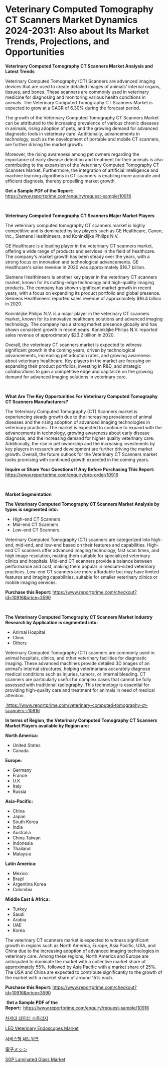 <p><h1>Veterinary Computed Tomography CT Scanners Market Dynamics 2024-2031: Also about Its Market Trends, Projections, and Opportunities</h1></p><p><strong>Veterinary Computed Tomography CT Scanners Market Analysis and Latest Trends</strong></p>
<p><p>Veterinary Computed Tomography (CT) Scanners are advanced imaging devices that are used to create detailed images of animals' internal organs, tissues, and bones. These scanners are commonly used in veterinary medicine for diagnosing and monitoring various health conditions in animals. The Veterinary Computed Tomography CT Scanners Market is expected to grow at a CAGR of 6.30% during the forecast period.</p><p>The growth of the Veterinary Computed Tomography CT Scanners Market can be attributed to the increasing prevalence of various chronic diseases in animals, rising adoption of pets, and the growing demand for advanced diagnostic tools in veterinary care. Additionally, advancements in technology, such as the development of portable and mobile CT scanners, are further driving the market growth.</p><p>Moreover, the rising awareness among pet owners regarding the importance of early disease detection and treatment for their animals is also contributing to the expansion of the Veterinary Computed Tomography CT Scanners Market. Furthermore, the integration of artificial intelligence and machine learning algorithms in CT scanners is enabling more accurate and efficient diagnosis, thereby propelling market growth.</p></p>
<p><strong>Get a Sample PDF of the Report:&nbsp;</strong> <a href="https://www.reportprime.com/enquiry/request-sample/10916">https://www.reportprime.com/enquiry/request-sample/10916</a></p>
<p>&nbsp;</p>
<p><strong>Veterinary Computed Tomography CT Scanners Major Market Players</strong></p>
<p><p>The veterinary computed tomography CT scanners market is highly competitive and is dominated by key players such as GE Healthcare, Canon, Inc., Siemens Healthineers, and Koninklijke Philips N.V. </p><p>GE Healthcare is a leading player in the veterinary CT scanners market, offering a wide range of products and services in the field of healthcare. The company's market growth has been steady over the years, with a strong focus on innovation and technological advancements. GE Healthcare's sales revenue in 2020 was approximately $16.7 billion.</p><p>Siemens Healthineers is another key player in the veterinary CT scanners market, known for its cutting-edge technology and high-quality imaging products. The company has shown significant market growth in recent years, with a focus on expanding its product portfolio and global presence. Siemens Healthineers reported sales revenue of approximately $16.4 billion in 2020.</p><p>Koninklijke Philips N.V. is a major player in the veterinary CT scanners market, known for its innovative healthcare solutions and advanced imaging technology. The company has a strong market presence globally and has shown consistent growth in recent years. Koninklijke Philips N.V. reported sales revenue of approximately $23.2 billion in 2020.</p><p>Overall, the veterinary CT scanners market is expected to witness significant growth in the coming years, driven by technological advancements, increasing pet adoption rates, and growing awareness about veterinary healthcare. Key players in the market are focusing on expanding their product portfolios, investing in R&D, and strategic collaborations to gain a competitive edge and capitalize on the growing demand for advanced imaging solutions in veterinary care.</p></p>
<p>&nbsp;</p>
<p><strong>What Are The Key Opportunities For Veterinary Computed Tomography CT Scanners Manufacturers?</strong></p>
<p><p>The Veterinary Computed Tomography (CT) Scanners market is experiencing steady growth due to the increasing prevalence of animal diseases and the rising adoption of advanced imaging technologies in veterinary practices. The market is expected to continue to expand with the advancements in technology, growing awareness about early disease diagnosis, and the increasing demand for higher quality veterinary care. Additionally, the rise in pet ownership and the increasing investments by key players in research and development are further driving the market growth. Overall, the future outlook for the Veterinary CT Scanners market looks promising with continued growth expected in the coming years.</p></p>
<p><strong>Inquire or Share Your Questions If Any Before Purchasing This Report:</strong> <a href="https://www.reportprime.com/enquiry/pre-order/10916">https://www.reportprime.com/enquiry/pre-order/10916</a></p>
<p>&nbsp;</p>
<p><strong>Market Segmentation</strong></p>
<p><strong>The Veterinary Computed Tomography CT Scanners Market Analysis by types is segmented into:</strong></p>
<p><ul><li>High-end CT Scanners</li><li>Mid-end CT Scanners</li><li>Low-end CT Scanners</li></ul></p>
<p><p>Veterinary Computed Tomography (CT) scanners are categorized into high-end, mid-end, and low-end based on their features and capabilities. High-end CT scanners offer advanced imaging technology, fast scan times, and high image resolution, making them suitable for specialized veterinary clinics and hospitals. Mid-end CT scanners provide a balance between performance and cost, making them popular in medium-sized veterinary practices. Low-end CT scanners are more affordable but may have limited features and imaging capabilities, suitable for smaller veterinary clinics or mobile imaging services.</p></p>
<p><strong>Purchase this Report:&nbsp;</strong><a href="https://www.reportprime.com/checkout?id=10916&price=3590">https://www.reportprime.com/checkout?id=10916&price=3590</a></p>
<p>&nbsp;</p>
<p><strong>The Veterinary Computed Tomography CT Scanners Market Industry Research by Application is segmented into:</strong></p>
<p><ul><li>Animal Hospital</li><li>Clinic</li><li>Others</li></ul></p>
<p><p>Veterinary Computed Tomography (CT) scanners are commonly used in animal hospitals, clinics, and other veterinary facilities for diagnostic imaging. These advanced machines provide detailed 3D images of an animal's internal structures, helping veterinarians accurately diagnose medical conditions such as injuries, tumors, or internal bleeding. CT scanners are particularly useful for complex cases that cannot be fully assessed with traditional radiography. This technology is essential for providing high-quality care and treatment for animals in need of medical attention.</p></p>
<p><a href="https://www.reportprime.com/veterinary-computed-tomography-ct-scanners-r10916">&nbsp;https://www.reportprime.com/veterinary-computed-tomography-ct-scanners-r10916</a></p>
<p><strong>In terms of Region, the Veterinary Computed Tomography CT Scanners Market Players available by Region are:</strong></p>
<p>
    <p> <strong> North America: </strong>
        <ul>
            <li>United States</li>
            <li>Canada</li>
        </ul>
        </p> 
    <p> <strong> Europe: </strong>
        <ul>
            <li>Germany</li>
            <li>France</li>
            <li>U.K.</li>
            <li>Italy</li>
            <li>Russia</li>
        </ul>
        </p> 
    <p> <strong> Asia-Pacific: </strong>
        <ul>
            <li>China</li>
            <li>Japan</li>
            <li>South Korea</li>
            <li>India</li>
            <li>Australia</li>
            <li>China Taiwan</li>
            <li>Indonesia</li>
            <li>Thailand</li>
            <li>Malaysia</li>
        </ul>
        </p> 
    <p> <strong> Latin America: </strong>
        <ul>
            <li>Mexico</li>
            <li>Brazil</li>
            <li>Argentina Korea</li>
            <li>Colombia</li>
        </ul>
        </p> 
    <p> <strong> Middle East & Africa: </strong>
        <ul>
            <li>Turkey</li>
            <li>Saudi</li>
            <li>Arabia</li>
            <li>UAE</li>
            <li>Korea</li>
        </ul>
    </p>
    </p>
<p><p>The veterinary CT scanners market is expected to witness significant growth in regions such as North America, Europe, Asia Pacific, USA, and China due to the increasing adoption of advanced imaging technologies in veterinary care. Among these regions, North America and Europe are anticipated to dominate the market with a collective market share of approximately 55%, followed by Asia Pacific with a market share of 25%. The USA and China are expected to contribute significantly to the growth of the market with a market share of around 15% each.</p></p>
<p><strong>Purchase this Report: </strong><a href="https://www.reportprime.com/checkout?id=10916&price=3590">https://www.reportprime.com/checkout?id=10916&price=3590</a></p>
<p>&nbsp;<strong>Get a Sample PDF of the Report:&nbsp;&nbsp;</strong><a href="https://www.reportprime.com/enquiry/request-sample/10916">https://www.reportprime.com/enquiry/request-sample/10916</a></p>
<p><strong></strong></p>
<p><p><a href="https://github.com/Penelolack456456/Market-Research-Report-List-1/blob/main/380959422196.md">차세대 데이터 스토리지</a></p><p><a href="https://github.com/shotows/Market-Research-Report-List-2/blob/main/led-veterinary-endoscopes-market.md">LED Veterinary Endoscopes Market</a></p><p><a href="https://github.com/vsr06p4p49/Market-Research-Report-List-1/blob/main/481785222195.md">서비스형 네트워크</a></p><p><a href="https://github.com/ReganWisoky2023/Market-Research-Report-List-1/blob/main/243647824255.md">電子ミシン</a></p><p><a href="https://issuu.com/reportprime-2/docs/sgp-laminated-glass-market-size-2030.pptx">SGP Laminated Glass Market</a></p></p>